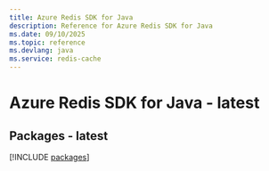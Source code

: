 ```yaml
---
title: Azure Redis SDK for Java
description: Reference for Azure Redis SDK for Java
ms.date: 09/10/2025
ms.topic: reference
ms.devlang: java
ms.service: redis-cache
---
```

# Azure Redis SDK for Java - latest
## Packages - latest
[!INCLUDE [packages](redis-index.md)]